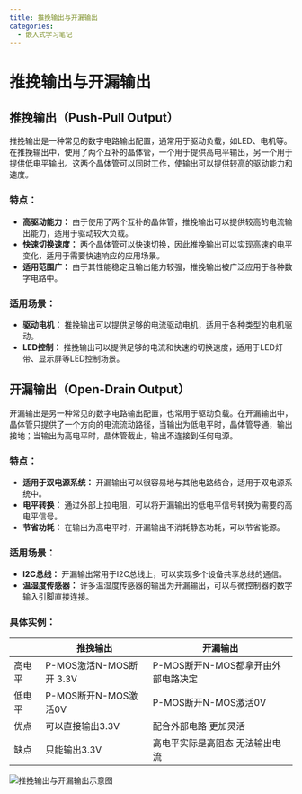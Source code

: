 ```yaml
---
title: 推挽输出与开漏输出
categories:
  - 嵌入式学习笔记
---
```


# 推挽输出与开漏输出

## 推挽输出（Push-Pull Output）

推挽输出是一种常见的数字电路输出配置，通常用于驱动负载，如LED、电机等。在推挽输出中，使用了两个互补的晶体管，一个用于提供高电平输出，另一个用于提供低电平输出。这两个晶体管可以同时工作，使输出可以提供较高的驱动能力和速度。

### 特点：

- **高驱动能力：** 由于使用了两个互补的晶体管，推挽输出可以提供较高的电流输出能力，适用于驱动较大负载。
- **快速切换速度：** 两个晶体管可以快速切换，因此推挽输出可以实现高速的电平变化，适用于需要快速响应的应用场景。
- **适用范围广：** 由于其性能稳定且输出能力较强，推挽输出被广泛应用于各种数字电路中。

### 适用场景：

- **驱动电机：** 推挽输出可以提供足够的电流驱动电机，适用于各种类型的电机驱动。
- **LED控制：** 推挽输出可以提供足够的电流和快速的切换速度，适用于LED灯带、显示屏等LED控制场景。

## 开漏输出（Open-Drain Output）

开漏输出是另一种常见的数字电路输出配置，也常用于驱动负载。在开漏输出中，晶体管只提供了一个方向的电流流动路径，当输出为低电平时，晶体管导通，输出接地；当输出为高电平时，晶体管截止，输出不连接到任何电源。

### 特点：

- **适用于双电源系统：** 开漏输出可以很容易地与其他电路结合，适用于双电源系统中。
- **电平转换：** 通过外部上拉电阻，可以将开漏输出的低电平信号转换为需要的高电平信号。
- **节省功耗：** 在输出为高电平时，开漏输出不消耗静态功耗，可以节省能源。

### 适用场景：

- **I2C总线：** 开漏输出常用于I2C总线上，可以实现多个设备共享总线的通信。
- **温湿度传感器：** 许多温湿度传感器的输出为开漏输出，可以与微控制器的数字输入引脚直接连接。

### 具体实例：

|        | 推挽输出                | 开漏输出                           |
| ------ | ----------------------- | ---------------------------------- |
| 高电平 | P-MOS激活N-MOS断开 3.3V | P-MOS断开N-MOS都拿开由外部电路决定 |
| 低电平 | P-MOS断开N-MOS激活0V    | P-MOS断开N-MOS激活0V               |
| 优点   | 可以直接输出3.3V        | 配合外部电路 更加灵活              |
| 缺点   | 只能输出3.3V            | 高电平实际是高阻态 无法输出电流    |

![推挽输出与开漏输出示意图](https://s2.loli.net/2024/03/07/IZrDjReYhb4zqN2.jpg)